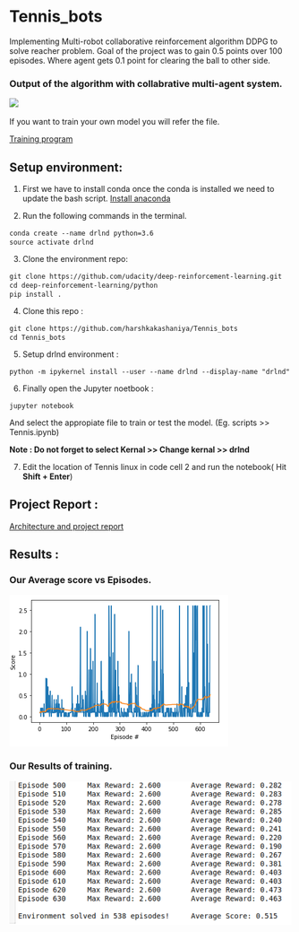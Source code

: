 # Tennis_bots
Implementing Multi-robot collaborative reinforcement algorithm DDPG to solve reacher problem. Goal of the project was to gain 0.5 points over 100 episodes.
Where agent gets 0.1 point for clearing the ball to other side.

### Output of the algorithm with collabrative multi-agent system.

<img src="https://github.com/harshkakashaniya/Tennis_bots/blob/main/images/Tennis.gif" width="800"/>


If you want to train your own model you will refer the file.

[Training program](https://github.com/harshkakashaniya/Tennis_bots/blob/main/scripts/Tennis.ipynb)

## Setup environment:

1. First we have to install conda once the conda is installed we need to update the bash script.  [Install anaconda](https://docs.anaconda.com/anaconda/install/linux/)

2. Run the following commands in the terminal.
```
conda create --name drlnd python=3.6
source activate drlnd
```

3. Clone the environment repo:
```
git clone https://github.com/udacity/deep-reinforcement-learning.git
cd deep-reinforcement-learning/python
pip install .
```

4. Clone this repo :
```
git clone https://github.com/harshkakashaniya/Tennis_bots
cd Tennis_bots
```

5. Setup drlnd environment :
```
python -m ipykernel install --user --name drlnd --display-name "drlnd"
```
6. Finally open the Jupyter noetbook :

```
jupyter notebook
```

And select the appropiate file to train or test the model.
(Eg. scripts >> Tennis.ipynb)

**Note : Do not forget to select Kernal >> Change kernal >> drlnd**

7. Edit the location of Tennis linux in code cell 2 and run the notebook( Hit  **Shift + Enter**) 


## Project Report :

[Architecture and project report](https://github.com/harshkakashaniya/Tennis_bots/blob/main/Report.md)

## Results :

### Our Average score vs Episodes.

![](https://github.com/harshkakashaniya/Tennis_bots/blob/main/images/graph.png)

### Our Results of training.

![](https://github.com/harshkakashaniya/Tennis_bots/blob/main/images/scores.png)
